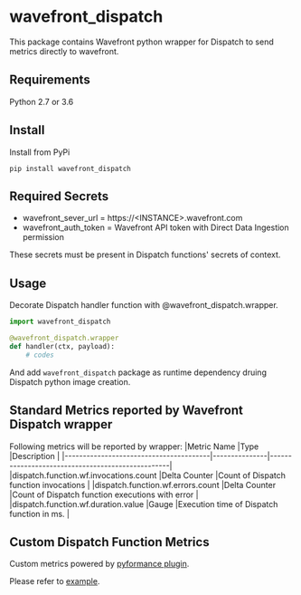 # wavefront_dispatch

This package contains Wavefront python wrapper for Dispatch to send metrics directly to wavefront.

## Requirements
Python 2.7 or 3.6

## Install
Install from PyPi
```
pip install wavefront_dispatch
```

## Required Secrets

* wavefront_sever_url = https://\<INSTANCE>.wavefront.com
* wavefront_auth_token = Wavefront API token with Direct Data Ingestion permission

These secrets must be present in Dispatch functions' secrets of context.

## Usage

Decorate Dispatch handler function with @wavefront_dispatch.wrapper.

```Python
import wavefront_dispatch

@wavefront_dispatch.wrapper
def handler(ctx, payload):
    # codes

```
And add `wavefront_dispatch` package as runtime dependency druing Dispatch python image creation.

## Standard Metrics reported by Wavefront Dispatch wrapper

Following metrics will be reported by wrapper:
|Metric Name                             |Type           |Description                                       |
|----------------------------------------|---------------|--------------------------------------------------|
|dispatch.function.wf.invocations.count  |Delta Counter  |Count of Dispatch function invocations            |
|dispatch.function.wf.errors.count       |Delta Counter  |Count of Dispatch function executions with error  |
|dispatch.function.wf.duration.value     |Gauge          |Execution time of Dispatch function in ms.        |


## Custom Dispatch Function Metrics
Custom metrics powered by [pyformance plugin](https://github.com/wavefrontHQ/python-client/tree/master/wavefront_pyformance).

Please refer to [example](https://github.com/dispatchframework/wavefront-dispatch-python/blob/master/example.py).